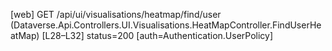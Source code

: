 [web] GET /api/ui/visualisations/heatmap/find/user  (Dataverse.Api.Controllers.UI.Visualisations.HeatMapController.FindUserHeatMap)  [L28–L32] status=200 [auth=Authentication.UserPolicy]

